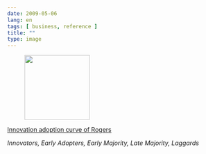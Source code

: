 ```yaml
---
date: 2009-05-06
lang: en
tags: [ business, reference ]
title: ""
type: image
---
```


<figure>
<a
href="https://hugo.ferreira.cc/innovation-adoption-curve-of-rogers-innovators/attachment/1222/"
rel="attachment"><img
src="https://hugo.ferreira.cc/wp-content/uploads/2009/05/buAmlI5IVn62upcaomgZxAZqo1_500-150x150.gif"
width="150" height="150" /></a></figure>

[Innovation adoption curve of
Rogers](http://www.valuebasedmanagement.net/methods_rogers_innovation_adoption_curve.html)

*Innovators, Early Adopters, Early Majority, Late Majority, Laggards*


